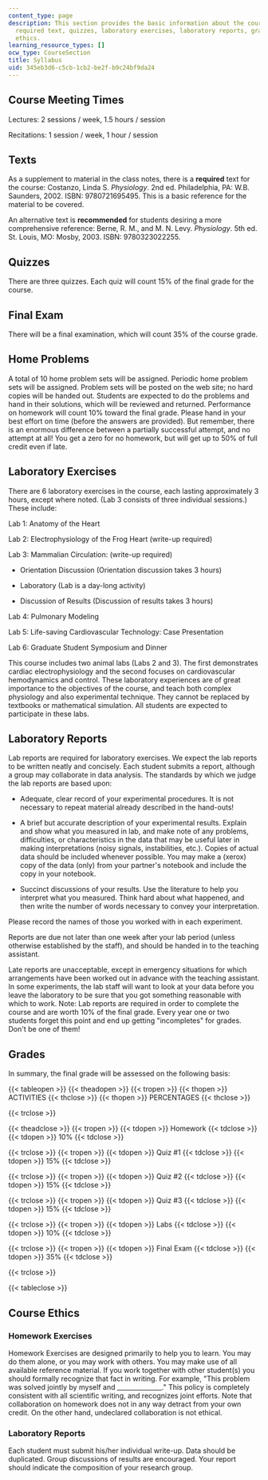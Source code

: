 ```yaml
---
content_type: page
description: This section provides the basic information about the course, which includes
  required text, quizzes, laboratory exercises, laboratory reports, grades and course
  ethics.
learning_resource_types: []
ocw_type: CourseSection
title: Syllabus
uid: 345eb3d6-c5cb-1cb2-be2f-b9c24bf9da24
---
```


Course Meeting Times
--------------------

Lectures: 2 sessions / week, 1.5 hours / session

Recitations: 1 session / week, 1 hour / session

Texts
-----

As a supplement to material in the class notes, there is a **required** text for the course: Costanzo, Linda S. _Physiology_. 2nd ed. Philadelphia, PA: W.B. Saunders, 2002. ISBN: 9780721695495. This is a basic reference for the material to be covered.

An alternative text is **recommended** for students desiring a more comprehensive reference: Berne, R. M., and M. N. Levy. _Physiology_. 5th ed. St. Louis, MO: Mosby, 2003. ISBN: 9780323022255.

Quizzes
-------

There are three quizzes. Each quiz will count 15% of the final grade for the course.

Final Exam
----------

There will be a final examination, which will count 35% of the course grade.

Home Problems
-------------

A total of 10 home problem sets will be assigned. Periodic home problem sets will be assigned. Problem sets will be posted on the web site; no hard copies will be handed out. Students are expected to do the problems and hand in their solutions, which will be reviewed and returned. Performance on homework will count 10% toward the final grade. Please hand in your best effort on time (before the answers are provided). But remember, there is an enormous difference between a partially successful attempt, and no attempt at all! You get a zero for no homework, but will get up to 50% of full credit even if late.

Laboratory Exercises
--------------------

There are 6 laboratory exercises in the course, each lasting approximately 3 hours, except where noted. (Lab 3 consists of three individual sessions.) These include:

Lab 1: Anatomy of the Heart

Lab 2: Electrophysiology of the Frog Heart (write-up required)

Lab 3: Mammalian Circulation: (write-up required)

*   Orientation Discussion (Orientation discussion takes 3 hours)  
      
    
*   Laboratory (Lab is a day-long activity)  
      
    
*   Discussion of Results (Discussion of results takes 3 hours)

Lab 4: Pulmonary Modeling

Lab 5: Life-saving Cardiovascular Technology: Case Presentation

Lab 6: Graduate Student Symposium and Dinner

This course includes two animal labs (Labs 2 and 3). The first demonstrates cardiac electrophysiology and the second focuses on cardiovascular hemodynamics and control. These laboratory experiences are of great importance to the objectives of the course, and teach both complex physiology and also experimental technique. They cannot be replaced by textbooks or mathematical simulation. All students are expected to participate in these labs.

Laboratory Reports
------------------

Lab reports are required for laboratory exercises. We expect the lab reports to be written neatly and concisely. Each student submits a report, although a group may collaborate in data analysis. The standards by which we judge the lab reports are based upon:

*   Adequate, clear record of your experimental procedures. It is not necessary to repeat material already described in the hand-outs!  
      
    
*   A brief but accurate description of your experimental results. Explain and show what you measured in lab, and make note of any problems, difficulties, or characteristics in the data that may be useful later in making interpretations (noisy signals, instabilities, etc.). Copies of actual data should be included whenever possible. You may make a (xerox) copy of the data (only) from your partner's notebook and include the copy in your notebook.  
      
    
*   Succinct discussions of your results. Use the literature to help you interpret what you measured. Think hard about what happened, and then write the number of words necessary to convey your interpretation.

Please record the names of those you worked with in each experiment.

Reports are due not later than one week after your lab period (unless otherwise established by the staff), and should be handed in to the teaching assistant.

Late reports are unacceptable, except in emergency situations for which arrangements have been worked out in advance with the teaching assistant. In some experiments, the lab staff will want to look at your data before you leave the laboratory to be sure that you got something reasonable with which to work. Note: Lab reports are required in order to complete the course and are worth 10% of the final grade. Every year one or two students forget this point and end up getting "incompletes" for grades. Don't be one of them!

Grades
------

In summary, the final grade will be assessed on the following basis:

{{< tableopen >}}
{{< theadopen >}}
{{< tropen >}}
{{< thopen >}}
ACTIVITIES
{{< thclose >}}
{{< thopen >}}
PERCENTAGES
{{< thclose >}}

{{< trclose >}}

{{< theadclose >}}
{{< tropen >}}
{{< tdopen >}}
Homework
{{< tdclose >}}
{{< tdopen >}}
10%
{{< tdclose >}}

{{< trclose >}}
{{< tropen >}}
{{< tdopen >}}
Quiz #1
{{< tdclose >}}
{{< tdopen >}}
15%
{{< tdclose >}}

{{< trclose >}}
{{< tropen >}}
{{< tdopen >}}
Quiz #2
{{< tdclose >}}
{{< tdopen >}}
15%
{{< tdclose >}}

{{< trclose >}}
{{< tropen >}}
{{< tdopen >}}
Quiz #3
{{< tdclose >}}
{{< tdopen >}}
15%
{{< tdclose >}}

{{< trclose >}}
{{< tropen >}}
{{< tdopen >}}
Labs
{{< tdclose >}}
{{< tdopen >}}
10%
{{< tdclose >}}

{{< trclose >}}
{{< tropen >}}
{{< tdopen >}}
Final Exam
{{< tdclose >}}
{{< tdopen >}}
35%
{{< tdclose >}}

{{< trclose >}}

{{< tableclose >}}

Course Ethics
-------------

### Homework Exercises

Homework Exercises are designed primarily to help you to learn. You may do them alone, or you may work with others. You may make use of all available reference material. If you work together with other student(s) you should formally recognize that fact in writing. For example, "This problem was solved jointly by myself and \_\_\_\_\_\_\_\_\_\_\_\_\_\_." This policy is completely consistent with all scientific writing, and recognizes joint efforts. Note that collaboration on homework does not in any way detract from your own credit. On the other hand, undeclared collaboration is not ethical.

### Laboratory Reports

Each student must submit his/her individual write-up. Data should be duplicated. Group discussions of results are encouraged. Your report should indicate the composition of your research group.